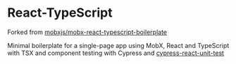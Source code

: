 # React-TypeScript

Forked from [mobxjs/mobx-react-typescript-boilerplate](https://github.com/mobxjs/mobx-react-typescript-boilerplate)

Minimal boilerplate for a single-page app using MobX, React and TypeScript with TSX and component testing with Cypress and [cypress-react-unit-test](https://github.com/bahmutov/cypress-react-unit-test)
